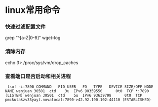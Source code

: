 # linux常用命令

### 快速过滤配置文件
  grep "^[a-Z|0-9]" wget-log
  
  
### 清除内存
echo 3> /proc/sys/vm/drop_caches

### 查看端口是否启动和相关进程
`
lsof -i:7890
COMMAND   PID USER   FD   TYPE   DEVICE SIZE/OFF NODE NAME
wenjuan 30501  ctd    3u  IPv6 90359550      0t0  TCP *:7890 (LISTEN)
wenjuan 30501  ctd    5u  IPv6 93639798      0t0  TCP pmckutakzv33yayt.novalocal:7890->42.92.190.102:44110 (ESTABLISHED)`
